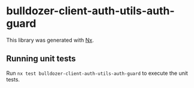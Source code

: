# bulldozer-client-auth-utils-auth-guard

This library was generated with [Nx](https://nx.dev).

## Running unit tests

Run `nx test bulldozer-client-auth-utils-auth-guard` to execute the unit tests.
